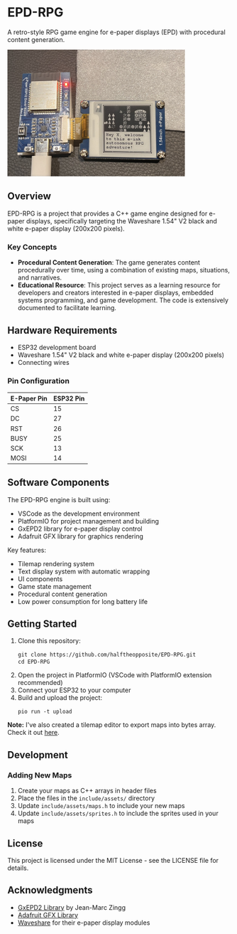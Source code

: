 # EPD-RPG

A retro-style RPG game engine for e-paper displays (EPD) with procedural content generation.

<img src="./images/example.jpeg" alt="EPD-RPG Example" width="400">

## Overview

EPD-RPG is a project that provides a C++ game engine designed for e-paper displays, specifically targeting the Waveshare 1.54" V2 black and white e-paper display (200x200 pixels).

### Key Concepts

- **Procedural Content Generation**: The game generates content procedurally over time, using a combination of existing maps, situations, and narratives.
- **Educational Resource**: This project serves as a learning resource for developers and creators interested in e-paper displays, embedded systems programming, and game development. The code is extensively documented to facilitate learning.

## Hardware Requirements

- ESP32 development board
- Waveshare 1.54" V2 black and white e-paper display (200x200 pixels)
- Connecting wires

### Pin Configuration

| E-Paper Pin | ESP32 Pin |
| ----------- | --------- |
| CS          | 15        |
| DC          | 27        |
| RST         | 26        |
| BUSY        | 25        |
| SCK         | 13        |
| MOSI        | 14        |

## Software Components

The EPD-RPG engine is built using:

- VSCode as the development environment
- PlatformIO for project management and building
- GxEPD2 library for e-paper display control
- Adafruit GFX library for graphics rendering

Key features:

- Tilemap rendering system
- Text display system with automatic wrapping
- UI components
- Game state management
- Procedural content generation
- Low power consumption for long battery life

## Getting Started

1. Clone this repository:
   ```
   git clone https://github.com/halftheopposite/EPD-RPG.git
   cd EPD-RPG
   ```
2. Open the project in PlatformIO (VSCode with PlatformIO extension recommended)
3. Connect your ESP32 to your computer
4. Build and upload the project:
   ```
   pio run -t upload
   ```

**Note:** I've also created a tilemap editor to export maps into bytes array. Check it out [here](https://halftheopposite.github.io/arduino-tilemap-editor/).

## Development

### Adding New Maps

1. Create your maps as C++ arrays in header files
2. Place the files in the `include/assets/` directory
3. Update `include/assets/maps.h` to include your new maps
4. Update `include/assets/sprites.h` to include the sprites used in your maps

## License

This project is licensed under the MIT License - see the LICENSE file for details.

## Acknowledgments

- [GxEPD2 Library](https://github.com/ZinggJM/GxEPD2) by Jean-Marc Zingg
- [Adafruit GFX Library](https://github.com/adafruit/Adafruit-GFX-Library)
- [Waveshare](https://www.waveshare.com/) for their e-paper display modules
